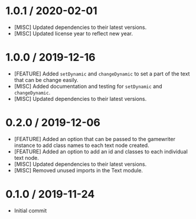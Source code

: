 1.0.1 / 2020-02-01
==================
* [MISC] Updated dependencies to their latest versions.
* [MISC] Updated license year to reflect new year.

1.0.0 / 2019-12-16
==================
* [FEATURE] Added `setDynamic` and `changeDynamic` to set a part of the text that can be change easily.
* [MISC] Added documentation and testing for `setDynamic` and `changeDynamic`.
* [MISC] Updated dependencies to their latest versions.

0.2.0 / 2019-12-06
==================
* [FEATURE] Added an option that can be passed to the gamewriter instance to add class names to each text node created.
* [FEATURE] Added an option to add an id and classes to each individual text node.
* [MISC] Updated dependencies to their latest versions.
* [MISC] Removed unused imports in the Text module.

0.1.0 / 2019-11-24
==================
* Initial commit
